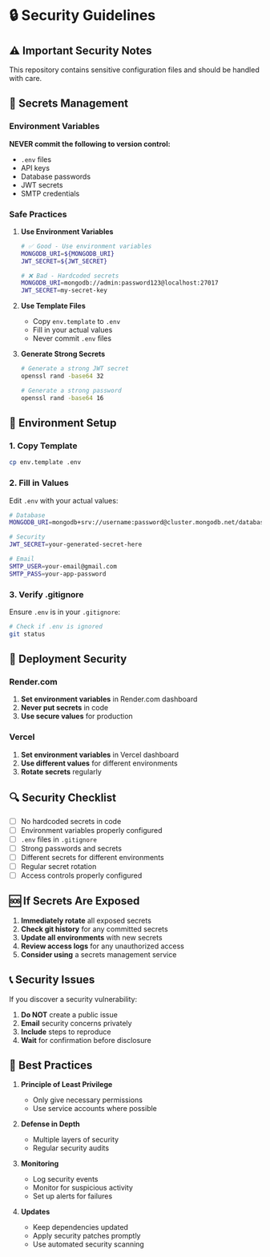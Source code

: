 # 🔒 Security Guidelines

## ⚠️ Important Security Notes

This repository contains sensitive configuration files and should be handled with care.

## 🚨 Secrets Management

### Environment Variables

**NEVER commit the following to version control:**
- `.env` files
- API keys
- Database passwords
- JWT secrets
- SMTP credentials

### Safe Practices

1. **Use Environment Variables**
   ```bash
   # ✅ Good - Use environment variables
   MONGODB_URI=${MONGODB_URI}
   JWT_SECRET=${JWT_SECRET}
   
   # ❌ Bad - Hardcoded secrets
   MONGODB_URI=mongodb://admin:password123@localhost:27017
   JWT_SECRET=my-secret-key
   ```

2. **Use Template Files**
   - Copy `env.template` to `.env`
   - Fill in your actual values
   - Never commit `.env` files

3. **Generate Strong Secrets**
   ```bash
   # Generate a strong JWT secret
   openssl rand -base64 32
   
   # Generate a strong password
   openssl rand -base64 16
   ```

## 🔧 Environment Setup

### 1. Copy Template
```bash
cp env.template .env
```

### 2. Fill in Values
Edit `.env` with your actual values:
```bash
# Database
MONGODB_URI=mongodb+srv://username:password@cluster.mongodb.net/database

# Security
JWT_SECRET=your-generated-secret-here

# Email
SMTP_USER=your-email@gmail.com
SMTP_PASS=your-app-password
```

### 3. Verify .gitignore
Ensure `.env` is in your `.gitignore`:
```bash
# Check if .env is ignored
git status
```

## 🚀 Deployment Security

### Render.com
1. **Set environment variables** in Render.com dashboard
2. **Never put secrets** in code
3. **Use secure values** for production

### Vercel
1. **Set environment variables** in Vercel dashboard
2. **Use different values** for different environments
3. **Rotate secrets** regularly

## 🔍 Security Checklist

- [ ] No hardcoded secrets in code
- [ ] Environment variables properly configured
- [ ] `.env` files in `.gitignore`
- [ ] Strong passwords and secrets
- [ ] Different secrets for different environments
- [ ] Regular secret rotation
- [ ] Access controls properly configured

## 🆘 If Secrets Are Exposed

1. **Immediately rotate** all exposed secrets
2. **Check git history** for any committed secrets
3. **Update all environments** with new secrets
4. **Review access logs** for any unauthorized access
5. **Consider using** a secrets management service

## 📞 Security Issues

If you discover a security vulnerability:

1. **Do NOT** create a public issue
2. **Email** security concerns privately
3. **Include** steps to reproduce
4. **Wait** for confirmation before disclosure

## 🔐 Best Practices

1. **Principle of Least Privilege**
   - Only give necessary permissions
   - Use service accounts where possible

2. **Defense in Depth**
   - Multiple layers of security
   - Regular security audits

3. **Monitoring**
   - Log security events
   - Monitor for suspicious activity
   - Set up alerts for failures

4. **Updates**
   - Keep dependencies updated
   - Apply security patches promptly
   - Use automated security scanning
